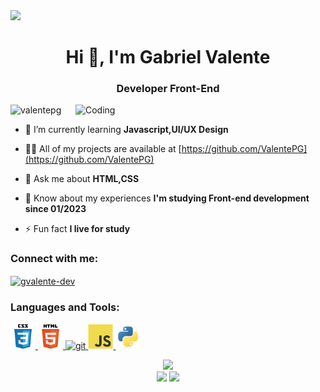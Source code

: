 <img src="https://user-images.githubusercontent.com/74038190/241765440-80728820-e06b-4f96-9c9e-9df46f0cc0a5.gif">
<h1 align="center">Hi 👋, I'm Gabriel Valente</h1>
<h3 align="center">Developer Front-End</h3>
<img align="right" alt="Coding" width="400" src="https://user-images.githubusercontent.com/74038190/229223263-cf2e4b07-2615-4f87-9c38-e37600f8381a.gif">


<p align="left"> <img src="https://komarev.com/ghpvc/?username=valentepg&label=Profile%20views&color=0e75b6&style=flat" alt="valentepg" /> </p>

- 🌱 I’m currently learning **Javascript,UI/UX Design**

- 👨‍💻 All of my projects are available at [https://github.com/ValentePG](https://github.com/ValentePG)

- 💬 Ask me about **HTML,CSS**

- 📄 Know about my experiences **I'm studying Front-end development since 01/2023**

- ⚡ Fun fact **I live for study**

<h3 align="left">Connect with me:</h3>
<p align="left">
<a href="https://linkedin.com/in/gvalente-dev" target="blank"><img align="center" src="https://raw.githubusercontent.com/rahuldkjain/github-profile-readme-generator/master/src/images/icons/Social/linked-in-alt.svg" alt="gvalente-dev" height="30" width="40" /></a>
</p>

<h3 align="left">Languages and Tools:</h3>
<p align="left"> <a href="https://www.w3schools.com/css/" target="_blank" rel="noreferrer"> <img src="https://raw.githubusercontent.com/devicons/devicon/master/icons/css3/css3-original-wordmark.svg" alt="css3" width="40" height="40"/> </a> <a href="https://www.w3.org/html/" target="_blank" rel="noreferrer"> <img src="https://raw.githubusercontent.com/devicons/devicon/master/icons/html5/html5-original-wordmark.svg" alt="html5" width="40" height="40"/> </a> <a href="https://git-scm.com/" target="_blank" rel="noreferrer"> <img src="https://www.vectorlogo.zone/logos/git-scm/git-scm-icon.svg" alt="git" width="40" height="40"/> </a> <a href="https://developer.mozilla.org/en-US/docs/Web/JavaScript" target="_blank" rel="noreferrer"> <img src="https://raw.githubusercontent.com/devicons/devicon/master/icons/javascript/javascript-original.svg" alt="javascript" width="40" height="40"/> </a> <a href="https://www.python.org" target="_blank" rel="noreferrer"> <img src="https://raw.githubusercontent.com/devicons/devicon/master/icons/python/python-original.svg" alt="python" width="40" height="40"/> </a> </p>

<div align="center">
<img src="https://github-readme-stats.vercel.app/api/top-langs/?username=valentepg&theme=transparent&layout=donut">
<br>
<img src="https://github-readme-stats.vercel.app/api?username=valentepg&show_icons=true&theme=transparent">
<img src="https://github-readme-streak-stats.herokuapp.com/?user=valentepg&theme=transparent"></div>
  
